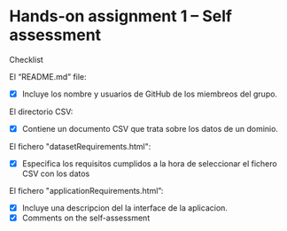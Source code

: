 # Hands-on assignment 1 – Self assessment

Checklist

El “README.md” file:

- [x] Incluye los nombre y usuarios de GitHub de los miembreos del grupo.

El directorio CSV:

- [x] Contiene un documento CSV que trata sobre los datos de un dominio.

El fichero "datasetRequirements.html":

- [x] Especifica los requisitos cumplidos a la hora de seleccionar el fichero CSV con los datos

El fichero "applicationRequirements.html”:

- [x] Incluye una descripcion del la interface de la aplicacion.
- [x] Comments on the self-assessment
